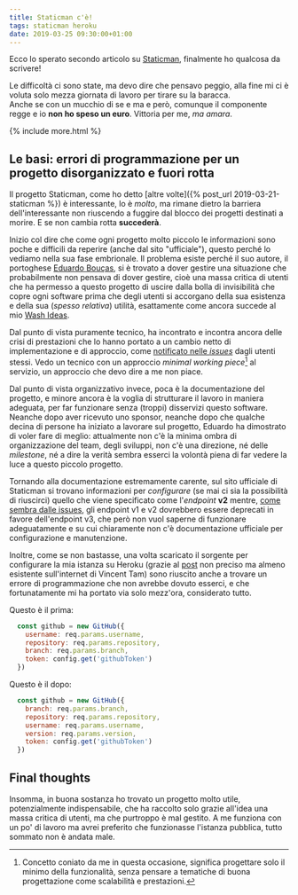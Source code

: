 ```yaml
---
title: Staticman c'è!
tags: staticman heroku
date: 2019-03-25 09:30:00+01:00
---
```


Ecco lo sperato secondo articolo su [Staticman](https://staticman.net), finalmente ho qualcosa da scrivere!

Le difficoltà ci sono state, ma devo dire che pensavo peggio, alla fine mi ci è voluta solo mezza giornata di lavoro per tirare su la baracca.  
Anche se con un mucchio di se e ma e però, comunque il componente regge e io **non ho speso un euro**. Vittoria per me, _ma amara_.

{% include more.html %}

## Le basi: errori di programmazione per un progetto disorganizzato e fuori rotta

Il progetto Staticman, come ho detto [altre volte]({% post_url 2019-03-21-staticman %}) è interessante, lo è _molto_, ma rimane dietro la barriera dell'interessante non riuscendo a fuggire dal blocco dei progetti destinati a morire. E se non cambia rotta **succederà**.

Inizio col dire che come ogni progetto molto piccolo le informazioni sono poche e difficili da reperire (anche dal sito "ufficiale"), questo perché lo vediamo nella sua fase embrionale. Il problema esiste perché il suo autore, il portoghese [Eduardo Bouças](https://eduardoboucas.com/), si è trovato a dover gestire una situazione che probabilmente non pensava di dover gestire, cioè una massa critica di utenti che ha permesso a questo progetto di uscire dalla bolla di invisibilità che copre ogni software prima che degli utenti si accorgano della sua esistenza e della sua (_spesso relativa_) utilità, esattamente come ancora succede al mio [Wash Ideas](https://klez.me/wash-ideas).

Dal punto di vista puramente tecnico, ha incontrato e incontra ancora delle crisi di prestazioni che lo hanno portato a un cambio netto di implementazione e di approccio, come [notificato nelle _issues_](https://github.com/eduardoboucas/staticman/issues/243) dagli utenti stessi. Vedo un tecnico con un approccio _minimal working piece_[^1] al servizio, un approccio che devo dire a me non piace.

Dal punto di vista organizzativo invece, poca è la documentazione del progetto, e minore ancora è la voglia di strutturare il lavoro in maniera adeguata, per far funzionare senza (troppi) disservizi questo software. Neanche dopo aver ricevuto uno sponsor, neanche dopo che qualche decina di persone ha iniziato a lavorare sul progetto, Eduardo ha dimostrato di voler fare di meglio: attualmente non c'è la minima ombra di organizzazione del team, degli sviluppi, non c'è una direzione, né delle _milestone_, né a dire la verità sembra esserci la volontà piena di far vedere la luce a questo piccolo progetto.

Tornando alla documentazione estremamente carente, sul sito ufficiale di Staticman si trovano informazioni per *configurare* (se mai ci sia la possibilità di riuscirci) quello che viene specificato come l'*endpoint* **v2** mentre, [come sembra dalle issues](https://github.com/eduardoboucas/staticman/issues/278), gli endpoint v1 e v2 dovrebbero essere deprecati in favore dell'endpoint v3, che però non vuol saperne di funzionare adeguatamente e su cui chiaramente non c'è documentazione ufficiale per configurazione e manutenzione.

Inoltre, come se non bastasse, una volta scaricato il sorgente per configurare la mia istanza su Heroku (grazie al [post](https://vincenttam.gitlab.io/post/2018-09-16-staticman-powered-gitlab-pages/2/) non preciso ma almeno esistente sull'internet di Vincent Tam) sono riuscito anche a trovare un errore di programmazione che non avrebbe dovuto esserci, e che fortunatamente mi ha portato via solo mezz'ora, considerato tutto.

Questo è il prima:
```javascript
  const github = new GitHub({
    username: req.params.username,
    repository: req.params.repository,
    branch: req.params.branch,
    token: config.get('githubToken')
  })
```

Questo è il dopo:
```javascript
  const github = new GitHub({
    branch: req.params.branch,
    repository: req.params.repository,
    username: req.params.username,
    version: req.params.version,
    token: config.get('githubToken')
  })
```

## Final thoughts

Insomma, in buona sostanza ho trovato un progetto molto utile, potenzialmente indispensabile, che ha raccolto solo grazie all'idea una massa critica di utenti, ma che purtroppo è mal gestito. A me funziona con un po' di lavoro ma avrei preferito che funzionasse l'istanza pubblica, tutto sommato non è andata male.

[^1]: Concetto coniato da me in questa occasione, significa progettare solo il minimo della funzionalità, senza pensare a tematiche di buona progettazione come scalabilità e prestazioni.
